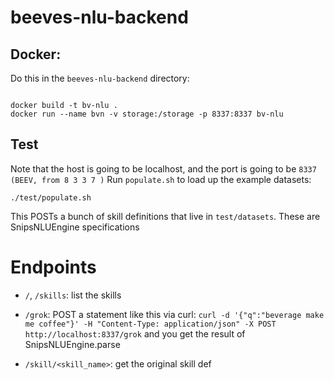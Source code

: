 # beeves-nlu-backend

## Docker:

Do this in the `beeves-nlu-backend` directory:
~~~

docker build -t bv-nlu . 
docker run --name bvn -v storage:/storage -p 8337:8337 bv-nlu        
~~~


## Test

Note that the host is going to be localhost, and the port is going to be `8337 (BEEV, from 8 3 3 7 )`
Run `populate.sh` to load up the example datasets:

~~~
./test/populate.sh
~~~

This POSTs a bunch of skill definitions that live in `test/datasets`. These are SnipsNLUEngine specifications

# Endpoints

- `/`, `/skills`: list the skills

- `/grok`: POST a statement like  this via curl: `curl -d '{"q":"beverage make me coffee"}' -H "Content-Type: application/json" -X POST http://localhost:8337/grok` and you get the result of SnipsNLUEngine.parse
- `/skill/<skill_name>`: get the original skill def



